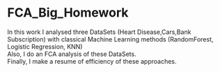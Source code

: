 # FCA_Big_Homework
In this work I analysed three DataSets (Heart Disease,Cars,Bank Subscription) with classical Machine Learning methods (RandomForest, Logistic Regression, KNN)  <br />
Also, I do an FCA analysis of these DataSets. <br />
Finally, I make a resume of efficiency of these approaches.
